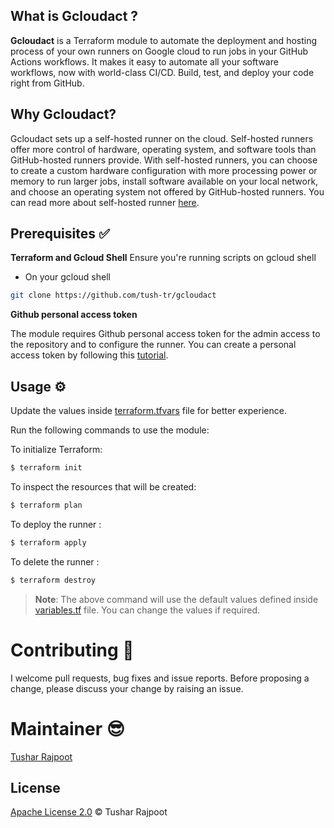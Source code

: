 ## What is Gcloudact ?
**Gcloudact** is a Terraform module to automate the deployment and hosting process of your own runners on Google cloud to run jobs in your GitHub Actions workflows. It makes it easy to automate all your software workflows, now with world-class CI/CD. Build, test, and deploy your code right from GitHub.

## Why Gcloudact?
Gcloudact sets up a self-hosted runner on the cloud. Self-hosted runners offer more control of hardware, operating system, and software tools than GitHub-hosted runners provide. With self-hosted runners, you can choose to create a custom hardware configuration with more processing power or memory to run larger jobs, install software available on your local network, and choose an operating system not offered by GitHub-hosted runners. You can read more about self-hosted runner <a href="https://docs.github.com/en/actions/hosting-your-own-runners/about-self-hosted-runners">here</a>.


## Prerequisites ✅

**Terraform and Gcloud Shell** 
Ensure you're running scripts on gcloud shell

- On your gcloud shell

```bash
git clone https://github.com/tush-tr/gcloudact
```

**Github personal access token**

The module requires Github personal access token for the admin access to the repository and to configure the runner. You can create a personal access token by following this [tutorial](https://help.github.com/en/github/authenticating-to-github/creating-a-personal-access-token-for-the-command-line).

## Usage ⚙️

Update the values inside [terraform.tfvars](./terraform.tfvars) file for better experience.

Run the following commands to use the module:

To initialize Terraform:
```bash
$ terraform init
```
To inspect the resources that will be created:

```bash
$ terraform plan
```
To deploy the runner  :
```bash
$ terraform apply
```


To delete the runner :
```bash
$ terraform destroy
```

> **Note**: The above command will use the default values defined inside [variables.tf](./variables.tf) file. You can change the values if required.

# Contributing 🍻

I welcome pull requests, bug fixes and issue reports. Before proposing a change, please discuss your change by raising an issue.

# Maintainer 😎

[Tushar Rajpoot](https://twitter.com/tush_tr604)


## License

[Apache License 2.0](LICENSE) © Tushar Rajpoot